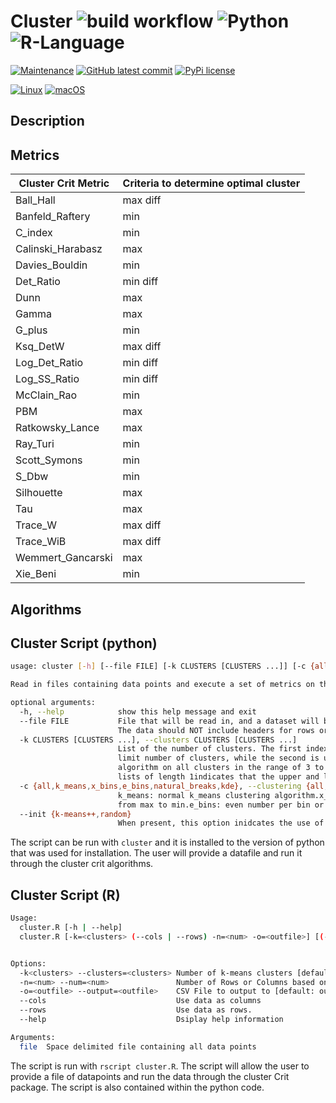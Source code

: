 # Cluster ![build workflow](https://github.com/barbacbd/cluster/actions/workflows/python-app.yml/badge.svg) ![Python](https://img.shields.io/badge/Python-3776AB?style=for-the-badge&logo=python&logoColor=white) ![R-Language](https://img.shields.io/badge/R-276DC3?style=for-the-badge&logo=r&logoColor=white)

[![Maintenance](https://img.shields.io/badge/Maintained%3F-yes-green.svg)](https://github.com/barbacbd/cluster/pulse/commit-activity)
[![GitHub latest commit](https://badgen.net/github/last-commit/barbacbd/cluster)](https://github.com/barbacbd/cluster/commit/)
[![PyPi license](https://badgen.net/pypi/license/pip/)](https://pypi.com/project/pip/)

[![Linux](https://svgshare.com/i/Zhy.svg)](https://svgshare.com/i/Zhy.svg)
[![macOS](https://svgshare.com/i/ZjP.svg)](https://svgshare.com/i/ZjP.svg)
<!-- Not sure if this works on windows currently
[![Windows](https://svgshare.com/i/ZhY.svg)](https://svgshare.com/i/ZhY.svg)
-->

## Description


## Metrics 
| Cluster Crit Metric | Criteria to determine optimal cluster |
| ------------------- | ------------------------------------- |
| Ball_Hall | max diff |
| Banfeld_Raftery | min |
| C_index | min |
| Calinski_Harabasz | max |
| Davies_Bouldin | min |
| Det_Ratio | min diff |
| Dunn | max |
| Gamma | max |
| G_plus | min |
| Ksq_DetW | max diff |
| Log_Det_Ratio | min diff |
| Log_SS_Ratio | min diff |
| McClain_Rao | min |
| PBM | max |
| Ratkowsky_Lance | max |
| Ray_Turi | min |
| Scott_Symons | min |
| S_Dbw | min |
| Silhouette | max |
| Tau | max |
| Trace_W | max diff |
| Trace_WiB | max diff |
| Wemmert_Gancarski | max |
| Xie_Beni | min |


## Algorithms 



## Cluster Script (python)

```bash
usage: cluster [-h] [--file FILE] [-k CLUSTERS [CLUSTERS ...]] [-c {all,k_means,x_bins,e_bins,natural_breaks,kde}] [--init {k-means++,random}]

Read in files containing data points and execute a set of metrics on the dataset.

optional arguments:
  -h, --help            show this help message and exit
  --file FILE           File that will be read in, and a dataset will be made out of the data.
                        The data should NOT include headers for rows or columns.
  -k CLUSTERS [CLUSTERS ...], --clusters CLUSTERS [CLUSTERS ...]
                        List of the number of clusters. The first index in the list is the lower 
                        limit number of clusters, while the second is upper limit. For instance: --clusters 3 10 would run the
                        algorithm on all clusters in the range of 3 to 10. <1 will be ignored and lists of length 0 are ignored, 
                        lists of length 1indicates that the upper and lower limit are the same.
  -c {all,k_means,x_bins,e_bins,natural_breaks,kde}, --clustering {all,k_means,x_bins,e_bins,natural_breaks,kde}
                        k_means: normal k_means clustering algorithm.x_bins: use K to create the number of bins spread out 
                        from max to min.e_bins: even number per bin or cluster.all: run all algorithms
  --init {k-means++,random}
                        When present, this option inidcates the use of kmeans vs kmeans++ (default).
```
The script can be run with `cluster` and it is installed to the version of python that was used for
installation. The user will provide a datafile and run it through the cluster crit algorithms.

## Cluster Script (R)

```bash
Usage:
  cluster.R [-h | --help]
  cluster.R [-k=<clusters> (--cols | --rows) -n=<num> -o=<outfile>] [(-h | --help) | <file>]


Options:
  -k<clusters> --clusters=<clusters> Number of k-means clusters [default: 1]
  -n=<num> --num=<num>               Number of Rows or Columns based on type [default: 1]
  -o=<outfile> --output=<outfile>    CSV File to output to [default: output.csv]
  --cols                             Use data as columns
  --rows                             Use data as rows.
  --help                             Dsiplay help information

Arguments:
  file	Space delimited file containing all data points
```

The script is run with `rscript cluster.R`. The script will allow the user to provide a file of datapoints
and run the data through the cluster Crit package. The script is also contained within the python code.
